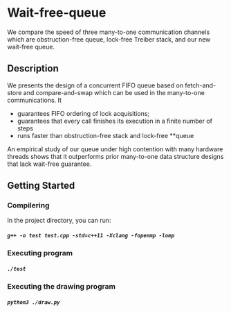 # Wait-free-queue

We compare the speed of three many-to-one communication channels which are obstruction-free queue, lock-free Treiber stack, and our new wait-free queue. 

## Description

We presents the  design of a concurrent FIFO queue based on fetch-and-store and compare-and-swap which can be used in the many-to-one communications. It  

- guarantees FIFO ordering of lock acquisitions;
- guarantees that every call finishes its execution in a finite number of steps
- runs faster than obstruction-free stack and lock-free **queue

An empirical study of our queue under high contention with many hardware threads shows that it outperforms prior many-to-one data structure designs that lack wait-free guarantee.

## Getting Started


### Compilering 

In the project directory, you can run:

##### `g++ -o test test.cpp -std=c++11 -Xclang -fopenmp -lomp`

### Executing program

##### `./test`

### Executing the drawing program

##### `python3 ./draw.py`
